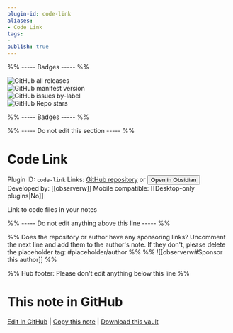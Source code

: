 ```yaml
---
plugin-id: code-link
aliases:
- Code Link
tags: 
- 
publish: true
---
```


%% ----- Badges ----- %%

![GitHub all releases](https://img.shields.io/github/downloads/observerw/obsidian-code-link/total?color=573E7A&logo=github&style=for-the-badge)   
![GitHub manifest version](https://img.shields.io/github/manifest-json/v/observerw/obsidian-code-link?color=573E7A&logo=github&style=for-the-badge)   
![GitHub issues by-label](https://img.shields.io/github/issues/observerw/obsidian-code-link/help%20wanted?color=573E7A&logo=github&style=for-the-badge)   
![GitHub Repo stars](https://img.shields.io/github/stars/observerw/obsidian-code-link?color=573E7A&logo=github&style=for-the-badge)

%% ----- Badges ----- %%

%% ----- Do not edit this section ----- %%

# Code Link

Plugin ID: `code-link`
Links: [GitHub repository](https://github.com/observerw/obsidian-code-link) or [<button id=HH>Open in Obsidian</button>](obsidian://show-plugin?id=code-link)
Developed by: [[observerw]]
Mobile compatible: [[Desktop-only plugins|No]]

Link to code files in your notes

%% ----- Do not edit anything above this line ----- %% 

%% Does the repository or author have any sponsoring links? Uncomment the next line and add them to the author's note. If they don't, please delete the placeholder tag: #placeholder/author %%
%% ![[observerw#Sponsor this author]] %%

%% Hub footer: Please don't edit anything below this line %%

# This note in GitHub

<span class="git-footer">[Edit In GitHub](https://github.dev/obsidian-community/obsidian-hub/blob/main/02%20-%20Community%20Expansions/02.05%20All%20Community%20Expansions/Plugins/code-link.md "git-hub-edit-note") | [Copy this note](https://raw.githubusercontent.com/obsidian-community/obsidian-hub/main/02%20-%20Community%20Expansions/02.05%20All%20Community%20Expansions/Plugins/code-link.md "git-hub-copy-note") | [Download this vault](https://github.com/obsidian-community/obsidian-hub/archive/refs/heads/main.zip "git-hub-download-vault") </span>
